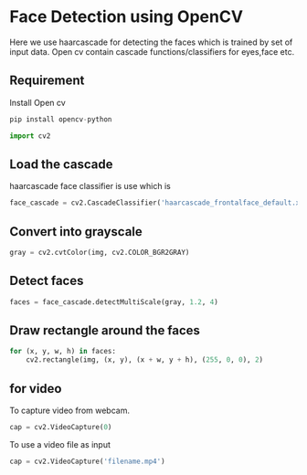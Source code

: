 # Face Detection using OpenCV
Here we use haarcascade for detecting the faces which is trained by set of input data. 
Open cv contain cascade functions/classifiers for eyes,face etc.
## Requirement
Install Open cv
```python
pip install opencv-python
```
```python
import cv2
```

## Load the cascade
haarcascade face classifier is use which is 
```python
face_cascade = cv2.CascadeClassifier('haarcascade_frontalface_default.xml')
```
## Convert into grayscale
```python
gray = cv2.cvtColor(img, cv2.COLOR_BGR2GRAY)

```
## Detect faces
```python
faces = face_cascade.detectMultiScale(gray, 1.2, 4)
```
## Draw rectangle around the faces
```python
for (x, y, w, h) in faces:
    cv2.rectangle(img, (x, y), (x + w, y + h), (255, 0, 0), 2)
```
## for video
To capture video from webcam. 
```python
cap = cv2.VideoCapture(0)
```
To use a video file as input 
```python
cap = cv2.VideoCapture('filename.mp4')
```


